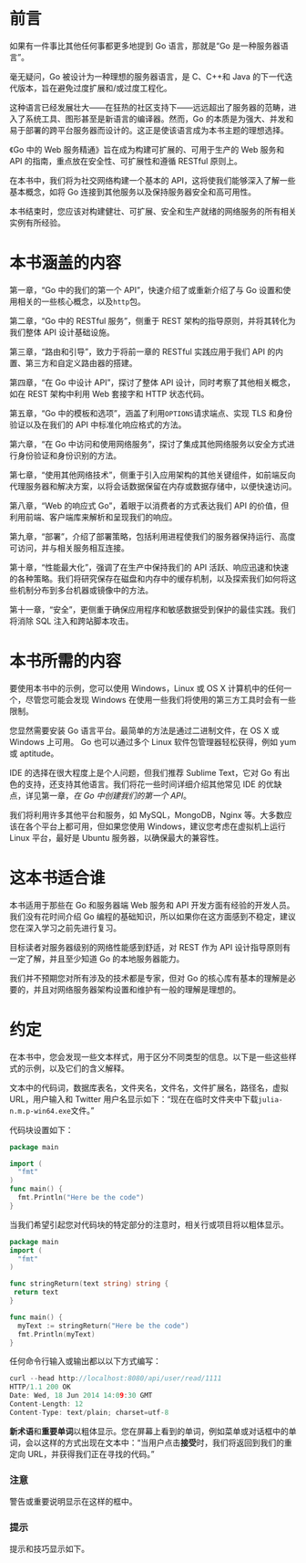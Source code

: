# 前言

如果有一件事比其他任何事都更多地提到 Go 语言，那就是“Go 是一种服务器语言”。

毫无疑问，Go 被设计为一种理想的服务器语言，是 C、C++和 Java 的下一代迭代版本，旨在避免过度扩展和/或过度工程化。

这种语言已经发展壮大——在狂热的社区支持下——远远超出了服务器的范畴，进入了系统工具、图形甚至是新语言的编译器。然而，Go 的本质是为强大、并发和易于部署的跨平台服务器而设计的。这正是使该语言成为本书主题的理想选择。

《Go 中的 Web 服务精通》旨在成为构建可扩展的、可用于生产的 Web 服务和 API 的指南，重点放在安全性、可扩展性和遵循 RESTful 原则上。

在本书中，我们将为社交网络构建一个基本的 API，这将使我们能够深入了解一些基本概念，如将 Go 连接到其他服务以及保持服务器安全和高可用性。

本书结束时，您应该对构建健壮、可扩展、安全和生产就绪的网络服务的所有相关实例有所经验。

# 本书涵盖的内容

第一章，“Go 中的我们的第一个 API”，快速介绍了或重新介绍了与 Go 设置和使用相关的一些核心概念，以及`http`包。

第二章，“Go 中的 RESTful 服务”，侧重于 REST 架构的指导原则，并将其转化为我们整体 API 设计基础设施。

第三章，“路由和引导”，致力于将前一章的 RESTful 实践应用于我们 API 的内置、第三方和自定义路由器的搭建。

第四章，“在 Go 中设计 API”，探讨了整体 API 设计，同时考察了其他相关概念，如在 REST 架构中利用 Web 套接字和 HTTP 状态代码。

第五章，“Go 中的模板和选项”，涵盖了利用`OPTIONS`请求端点、实现 TLS 和身份验证以及在我们的 API 中标准化响应格式的方法。

第六章，“在 Go 中访问和使用网络服务”，探讨了集成其他网络服务以安全方式进行身份验证和身份识别的方法。

第七章，“使用其他网络技术”，侧重于引入应用架构的其他关键组件，如前端反向代理服务器和解决方案，以将会话数据保留在内存或数据存储中，以便快速访问。

第八章，“Web 的响应式 Go”，着眼于以消费者的方式表达我们 API 的价值，但利用前端、客户端库来解析和呈现我们的响应。

第九章，“部署”，介绍了部署策略，包括利用进程使我们的服务器保持运行、高度可访问，并与相关服务相互连接。

第十章，“性能最大化”，强调了在生产中保持我们的 API 活跃、响应迅速和快速的各种策略。我们将研究保存在磁盘和内存中的缓存机制，以及探索我们如何将这些机制分布到多台机器或镜像中的方法。

第十一章，“安全”，更侧重于确保应用程序和敏感数据受到保护的最佳实践。我们将消除 SQL 注入和跨站脚本攻击。

# 本书所需的内容

要使用本书中的示例，您可以使用 Windows，Linux 或 OS X 计算机中的任何一个，尽管您可能会发现 Windows 在使用一些我们将使用的第三方工具时会有一些限制。

您显然需要安装 Go 语言平台。最简单的方法是通过二进制文件，在 OS X 或 Windows 上可用。 Go 也可以通过多个 Linux 软件包管理器轻松获得，例如 yum 或 aptitude。

IDE 的选择在很大程度上是个人问题，但我们推荐 Sublime Text，它对 Go 有出色的支持，还支持其他语言。我们将花一些时间详细介绍其他常见 IDE 的优缺点，详见第一章，*在 Go 中创建我们的第一个 API*。

我们将利用许多其他平台和服务，如 MySQL，MongoDB，Nginx 等。大多数应该在各个平台上都可用，但如果您使用 Windows，建议您考虑在虚拟机上运行 Linux 平台，最好是 Ubuntu 服务器，以确保最大的兼容性。

# 这本书适合谁

本书适用于那些在 Go 和服务器端 Web 服务和 API 开发方面有经验的开发人员。我们没有花时间介绍 Go 编程的基础知识，所以如果你在这方面感到不稳定，建议您在深入学习之前先进行复习。

目标读者对服务器级别的网络性能感到舒适，对 REST 作为 API 设计指导原则有一定了解，并且至少知道 Go 的本地服务器能力。

我们并不预期您对所有涉及的技术都是专家，但对 Go 的核心库有基本的理解是必要的，并且对网络服务器架构设置和维护有一般的理解是理想的。

# 约定

在本书中，您会发现一些文本样式，用于区分不同类型的信息。以下是一些这些样式的示例，以及它们的含义解释。

文本中的代码词，数据库表名，文件夹名，文件名，文件扩展名，路径名，虚拟 URL，用户输入和 Twitter 用户名显示如下：“现在在临时文件夹中下载`julia-n.m.p-win64.exe`文件。”

代码块设置如下：

```go
package main

import (
  "fmt"
)
func main() {
  fmt.Println("Here be the code")
}
```

当我们希望引起您对代码块的特定部分的注意时，相关行或项目将以粗体显示。

```go
package main
import (
  "fmt"
)

func stringReturn(text string) string {
 return text
}

func main() {
  myText := stringReturn("Here be the code")
  fmt.Println(myText)
}
```

任何命令行输入或输出都以以下方式编写：

```go
curl --head http://localhost:8080/api/user/read/1111
HTTP/1.1 200 OK
Date: Wed, 18 Jun 2014 14:09:30 GMT
Content-Length: 12
Content-Type: text/plain; charset=utf-8

```

**新术语**和**重要单词**以粗体显示。您在屏幕上看到的单词，例如菜单或对话框中的单词，会以这样的方式出现在文本中：“当用户点击**接受**时，我们将返回到我们的重定向 URL，并获得我们正在寻找的代码。”

### 注意

警告或重要说明显示在这样的框中。

### 提示

提示和技巧显示如下。

